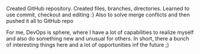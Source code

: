 Created GitHub repository. Created files, branches, directories. Learned to use commit, checkout and editing :) Also to solve merge conflicts and then pushed it all to GitHub repo

For me, DevOps is sphere, where I have a lot of capabilities to realize myself and also do something new and unusual for others. In short, there a bunch of interesting things here and a lot of opportunities inf the future ;)

